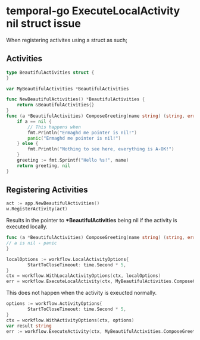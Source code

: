 # temporal-go ExecuteLocalActivity nil struct issue

When registering activites using a struct as such;

## Activities  
```go
type BeautifulActivities struct {
}

var MyBeautifulActivities *BeautifulActivities

func NewBeautifulActivities() *BeautifulActivities {
	return &BeautifulActivities{}
}
func (a *BeautifulActivities) ComposeGreeting(name string) (string, error) {
	if a == nil {
		// This happens when
		fmt.Println("Ermaghd me pointer is nil!")
		panic("Ermaghd me pointer is nil!")
	} else {
		fmt.Println("Nothing to see here, everything is A-OK!")
	}
	greeting := fmt.Sprintf("Hello %s!", name)
	return greeting, nil
}
```
## Registering Activities  
```go
act := app.NewBeautifulActivities()
w.RegisterActivity(act)
``` 
Results in the pointer to **\*BeautifulActivities** being nil if the activity is executed locally.  
```go 
func (a *BeautifulActivities) ComposeGreeting(name string) (string, error) {
// a is nil - panic
}
```  

```go
localOptions := workflow.LocalActivityOptions{
		StartToCloseTimeout: time.Second * 5,
}
ctx = workflow.WithLocalActivityOptions(ctx, localOptions)
err = workflow.ExecuteLocalActivity(ctx, MyBeautifulActivities.ComposeGreeting, name).Get(ctx, &result)
```

This does not happen when the activity is exeucted normally.  
```go
options := workflow.ActivityOptions{
		StartToCloseTimeout: time.Second * 5,
}
ctx = workflow.WithActivityOptions(ctx, options)
var result string
err := workflow.ExecuteActivity(ctx, MyBeautifulActivities.ComposeGreeting, name).Get(ctx, &result)
```
